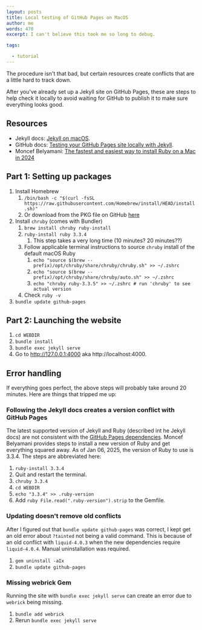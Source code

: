 ```yaml
---
layout: posts
title: Local testing of GitHub Pages on MacOS
author: me
words: 470
excerpt: I can't believe this took me so long to debug.

tags:

  - tutorial
---
```

The procedure isn't that bad, but certain resources create conflicts that are a little hard to track down. 

After you've already set up a Jekyll site on GitHub Pages, these are steps to help check it locally to avoid waiting for GitHub to publish it to make sure everything looks good.

## Resources

- Jekyll docs: [Jekyll on macOS](https://jekyllrb.com/docs/installation/macos/).
- GitHub docs: [Testing your GitHub Pages site locally with Jekyll](https://docs.github.com/en/pages/setting-up-a-github-pages-site-with-jekyll/testing-your-github-pages-site-locally-with-jekyll).
- Moncef Belyamani: [The fastest and easiest way to install Ruby on a Mac in 2024](https://www.moncefbelyamani.com/how-to-install-xcode-homebrew-git-rvm-ruby-on-mac/#how-to-install-different-versions-of-ruby-and-switch-between-them)

## Part 1: Setting up packages

1. Install Homebrew
	1. `/bin/bash -c "$(curl -fsSL https://raw.githubusercontent.com/Homebrew/install/HEAD/install.sh)"`
	2. Or download from the PKG file on GitHub [here](https://github.com/Homebrew/brew/releases/tag/4.4.15)
2. Install `chruby` (comes with Bundler)
	1. `brew install chruby ruby-install`
	2. `ruby-install ruby 3.3.4`
		1. This step takes a very long time (10 minutes? 20 minutes??)
	3. Follow applicable terminal instructions to source `chruby` install of the default macOS Ruby
		1. `echo "source $(brew --prefix)/opt/chruby/share/chruby/chruby.sh" >> ~/.zshrc`
		2. `echo "source $(brew --prefix)/opt/chruby/share/chruby/auto.sh" >> ~/.zshrc`
		3. `echo "chruby ruby-3.3.5" >> ~/.zshrc # run 'chruby' to see actual version`
	4. Check `ruby -v`
3. `bundle update github-pages`

## Part 2: Launching the website

1. `cd WEBDIR`
2. `bundle install`
3. `bundle exec jekyll serve`
4. Go to http://127.0.0.1:4000 aka http://localhost:4000. 

## Error handling

If everything goes perfect, the above steps will probably take around 20 minutes. Here are things that tripped me up:

### Following the Jekyll docs creates a version conflict with GitHub Pages

The latest supported version of Jekyll and Ruby (described int he Jekyll docs) are not consistent with the [GitHub Pages dependencies](https://pages.github.com/versions/). Moncef Belyamani provides steps to install a new version of Ruby and get everything squared away. As of Jan 06, 2025, the version of Ruby to use is 3.3.4. The steps are abbreviated here:

1. `ruby-install 3.3.4`
2. Quit and restart the terminal. 
3. `chruby 3.3.4`
4. `cd WEBDIR`
5. `echo "3.3.4" >> .ruby-version`
6. Add `ruby File.read(".ruby-version").strip` to the Gemfile. 

### Updating doesn't remove old conflicts

After I figured out that `bundle update github-pages` was correct, I kept get an old error about `?tainted` not being a valid command. This is because of an old conflict with `liquid-4.0.3` when the new dependencies require `liquid-4.0.4`. Manual uninstallation was required. 

1. `gem uninstall -aIx`
2. `bundle update github-pages`

### Missing webrick Gem

Running the site with `bundle exec jekyll serve` can create an error due to `webrick` being missing. 

1. `bundle add webrick`
2. Rerun `bundle exec jekyll serve`